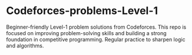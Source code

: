 # Codeforces-problems-Level-1
Beginner-friendly Level-1 problem solutions from Codeforces. This repo is focused on improving problem-solving skills and building a strong foundation in competitive programming. Regular practice to sharpen logic and algorithms.
